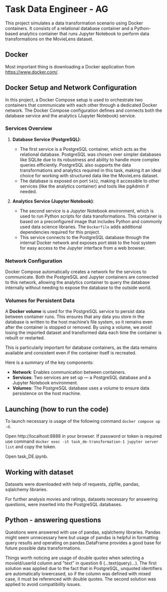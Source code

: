 # Task Data Engineer - AG

This project simulates a data transformation scenario using Docker containers. It consists of a relational database container and a Python-based analytics container that runs Jupyter Notebook to perform data transformations on the 
MovieLens dataset.

## Docker

Most important thing is downloading a Docker application from https://www.docker.com/.

## Docker Setup and Network Configuration

In this project, a Docker Compose setup is used to orchestrate two containers that communicate with each other through a dedicated Docker network. The Docker Compose configuration defines and connects both the database service and the analytics (Jupyter Notebook) service.

### Services Overview

1. **Database Service (PostgreSQL)**:
   - The first service is a PostgreSQL container, which acts as the relational database. PostgreSQL was chosen over simpler databases like SQLite due to its robustness and ability to handle more complex queries efficiently. PostgreSQL also supports the data transformations and analytics required in this task, making it an ideal choice for working with structured data like the MovieLens dataset.
   - The database is exposed on port `5432`, making it accessible to other services (like the analytics container) and tools like pgAdmin if needed.

2. **Analytics Service (Jupyter Notebook)**:
   - The second service is a Jupyter Notebook environment, which is used to run Python scripts for data transformations. This container is based on a preconfigured image that includes Python and commonly used data science libraries. The `Dockerfile` adds additional dependencies required for this project.
   - This service connects to the PostgreSQL database through the internal Docker network and exposes port `8888` to the host system for easy access to the Jupyter interface from a web browser.

### Network Configuration

Docker Compose automatically creates a network for the services to communicate. Both the PostgreSQL and Jupyter containers are connected to this network, allowing the analytics container to query the database internally without needing to expose the database to the outside world.

### Volumes for Persistent Data

A **Docker volume** is used for the PostgreSQL service to persist data between container runs. This ensures that any data you store in the database is written to the host machine’s file system, so it remains even after the container is stopped or removed. By using a volume, we avoid losing the imported dataset and transformed data each time the container is rebuilt or restarted.

This is particularly important for database containers, as the data remains available and consistent even if the container itself is recreated.

Here is a summary of the key components:
- **Network**: Enables communication between containers.
- **Services**: Two services are set up — a PostgreSQL database and a Jupyter Notebook environment.
- **Volumes**: The PostgreSQL database uses a volume to ensure data persistence on the host machine.

## Launching (how to run the code)

To launch necessary is usage of the following command ```docker compose up -d```.

Open http://localhost:8888 in your browser. If password or token is required use command ```docker exec -it task_de-transformation-1 jupyter server list``` and copy the token.

Open task_DE.ipynb.

## Working with dataset

Datasets were downloaded with help of requests, zipfile, pandas, sqlalchemy libraries. 

For further analysis movies and ratings, datasets necessary for answering questions, were inserted into the PostgreSQL databases. 

## Python - answering questions

Questions were answered with use of pandas, sqlalchemy libraries. Pandas might seem unnecessary here but usage of pandas is helpful in formatting query results and operating on pandas.DataFrame provides a good base for future possible data transformations.

Things worth noticing are usage of double quotes when selecting a movieId/userId column and "text" in question 6 (...text(query)…). The first solution was applied due to the fact that in PostgreSQL, unquoted identifiers are automatically lowercased, so if the column was defined with mixed case, it must be referenced with double quotes. The second solution was applied to avoid compatibility issues.